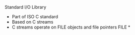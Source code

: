 Standard I/O Library
* Part of ISO C standard
* Based on C streams
* C streams operate on FILE objects and file pointers FILE *

